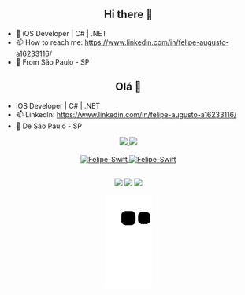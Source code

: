 <h2 align="center"> Hi there 👋 </h2>

- 🌱 iOS Developer | C# | .NET 
- 📫 How to reach me: https://www.linkedin.com/in/felipe-augusto-a16233116/
- 🏡 From São Paulo - SP

<h2 align="center">Olá 👋</h2>

- iOS Developer | C# | .NET 
- 📫 Linkedln: https://www.linkedin.com/in/felipe-augusto-a16233116/
- 🏡 De São Paulo - SP

<div align="center">
  <a href="https://github.com/augusto-felipe">
  <img height="180em" src="https://github-readme-stats.vercel.app/api?username=augusto-felipe&show_icons=true&theme=clear&include_all_commits=true&count_private=true"/>
  <img height="180em" src="https://github-readme-stats.vercel.app/api/top-langs/?username=augusto-felipe&layout=compact&langs_count=7&theme=clear"/>
</div>
<div align="center" style="display: inline_block"><br>
  <img align="center" alt="Felipe-Swift" height="50" width="45" src="https://cdn.jsdelivr.net/gh/devicons/devicon/icons/swift/swift-original.svg">
  <img align="center" alt="Felipe-Swift" height="50" width="45" src="https://cdn.jsdelivr.net/gh/devicons/devicon/icons/csharp/csharp-original.svg" />   
</div>
  
  ##
 
<div align="center"> 
  <a href="https://instagram.com/augustto_lippe" target="_blank"><img src="https://img.shields.io/badge/-Instagram-%23E4405F?style=for-the-badge&logo=instagram&logoColor=white" target="_blank"></a>
  <a href = "mailto:felipeaugusto_correia@outlook.com"><img src="https://img.shields.io/badge/Microsoft_Outlook-0078D4?style=for-the-badge&logo=microsoft-outlook&logoColor=white" target="_blank"></a>
  <a href="https://www.linkedin.com/in/felipe-augusto-a16233116" target="_blank"><img src="https://img.shields.io/badge/-LinkedIn-%230077B5?style=for-the-badge&logo=linkedin&logoColor=white" target="_blank"></a> 


![snake gif](https://github.com/augusto-felipe/augusto-felipe/blob/output/github-contribution-grid-snake.svg)
